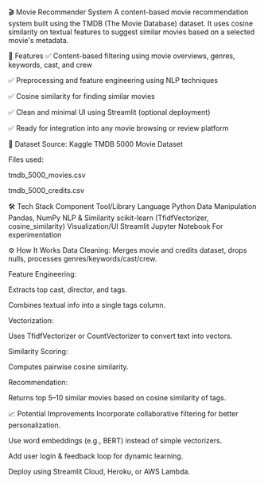 🎬 Movie Recommender System
A content-based movie recommendation system built using the TMDB (The Movie Database) dataset. It uses cosine similarity on textual features to suggest similar movies based on a selected movie's metadata.

📌 Features
✅ Content-based filtering using movie overviews, genres, keywords, cast, and crew

✅ Preprocessing and feature engineering using NLP techniques

✅ Cosine similarity for finding similar movies

✅ Clean and minimal UI using Streamlit (optional deployment)

✅ Ready for integration into any movie browsing or review platform

📂 Dataset
Source: Kaggle TMDB 5000 Movie Dataset

Files used:

tmdb_5000_movies.csv

tmdb_5000_credits.csv

🛠 Tech Stack
Component	Tool/Library
Language	Python
Data Manipulation	Pandas, NumPy
NLP & Similarity	scikit-learn (TfidfVectorizer, cosine_similarity)
Visualization/UI	Streamlit
Jupyter Notebook	For experimentation

⚙️ How It Works
Data Cleaning: Merges movie and credits dataset, drops nulls, processes genres/keywords/cast/crew.

Feature Engineering:

Extracts top cast, director, and tags.

Combines textual info into a single tags column.

Vectorization:

Uses TfidfVectorizer or CountVectorizer to convert text into vectors.

Similarity Scoring:

Computes pairwise cosine similarity.

Recommendation:

Returns top 5–10 similar movies based on cosine similarity of tags.


📈 Potential Improvements
Incorporate collaborative filtering for better personalization.

Use word embeddings (e.g., BERT) instead of simple vectorizers.

Add user login & feedback loop for dynamic learning.

Deploy using Streamlit Cloud, Heroku, or AWS Lambda.
